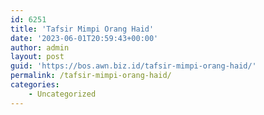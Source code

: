 ```yaml
---
id: 6251
title: 'Tafsir Mimpi Orang Haid'
date: '2023-06-01T20:59:43+00:00'
author: admin
layout: post
guid: 'https://bos.awn.biz.id/tafsir-mimpi-orang-haid/'
permalink: /tafsir-mimpi-orang-haid/
categories:
    - Uncategorized
---
```


